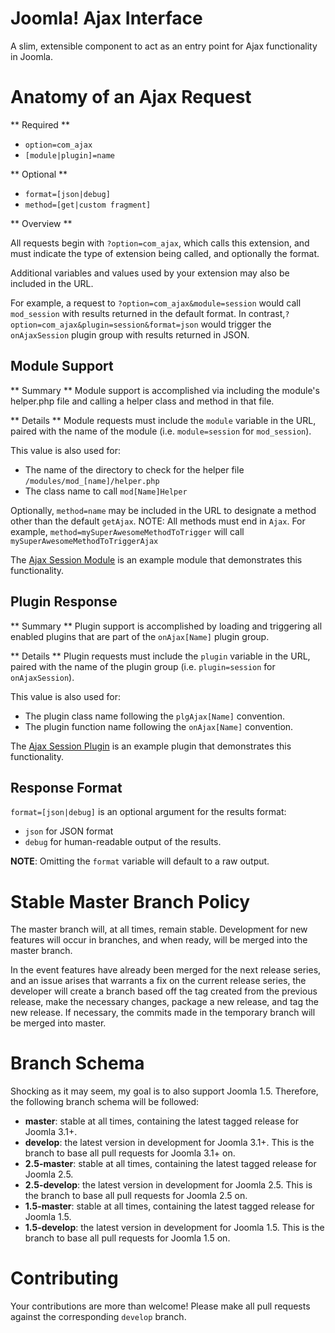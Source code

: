 Joomla! Ajax Interface
========
A slim, extensible component to act as an entry point for Ajax functionality in Joomla.

Anatomy of an Ajax Request
==========================
** Required **

- `option=com_ajax`
- `[module|plugin]=name`

** Optional **

- `format=[json|debug]`
- `method=[get|custom fragment]`

** Overview **

All requests begin with `?option=com_ajax`, which calls this extension, and must indicate the type of extension being called, and optionally the format.

Additional variables and values used by your extension may also be included in the URL.

For example, a request to `?option=com_ajax&module=session` would call `mod_session` with results returned in the default format. In contrast,`?option=com_ajax&plugin=session&format=json` would trigger the `onAjaxSession` plugin group with results returned in JSON.

Module Support
---------------
** Summary **
Module support is accomplished via including the module's helper.php file and calling a helper class and method in that file.

** Details **
Module requests must include the `module` variable in the URL, paired with the name of the module (i.e. `module=session` for `mod_session`).

This value is also used for:
- The name of the directory to check for the helper file `/modules/mod_[name]/helper.php`
- The class name to call `mod[Name]Helper`

Optionally, `method=name` may be included in the URL to designate a method other than the default `getAjax`.
NOTE: All methods must end in `Ajax`. For example, `method=mySuperAwesomeMethodToTrigger` will call `mySuperAwesomeMethodToTriggerAjax`

The [Ajax Session Module](https://github.com/betweenbrain/Ajax-Session-Module) is an example module that demonstrates this functionality.

Plugin Response
---------------
** Summary **
Plugin support is accomplished by loading and triggering all enabled plugins that are part of the `onAjax[Name]` plugin group.

** Details **
Plugin requests must include the `plugin` variable in the URL, paired with the name of the plugin group (i.e. `plugin=session` for `onAjaxSession`).

This value is also used for:
- The plugin class name following the `plgAjax[Name]` convention.
- The plugin function name following the `onAjax[Name]` convention.


The [Ajax Session Plugin](https://github.com/betweenbrain/Ajax-Session-Plugin) is an example plugin that demonstrates this functionality.

Response Format
---------------
`format=[json|debug]` is an optional argument for the results format:
- `json` for JSON format
- `debug` for human-readable output of the results.

**NOTE**: Omitting the `format` variable will default to a raw output.

Stable Master Branch Policy
====================
The master branch will, at all times, remain stable. Development for new features will occur in branches, and when ready, will be merged into the master branch.

In the event features have already been merged for the next release series, and an issue arises that warrants a fix on the current release series, the developer will create a branch based off the tag created from the previous release, make the necessary changes, package a new release, and tag the new release. If necessary, the commits made in the temporary branch will be merged into master.

Branch Schema
==============
Shocking as it may seem, my goal is to also support Joomla 1.5. Therefore, the following branch schema will be followed:
* __master__: stable at all times, containing the latest tagged release for Joomla 3.1+.
* __develop__: the latest version in development for Joomla 3.1+. This is the branch to base all pull requests for Joomla 3.1+ on.
* __2.5-master__: stable at all times, containing the latest tagged release for Joomla 2.5.
* __2.5-develop__: the latest version in development for Joomla 2.5. This is the branch to base all pull requests for Joomla 2.5 on.
* __1.5-master__: stable at all times, containing the latest tagged release for Joomla 1.5.
* __1.5-develop__: the latest version in development for Joomla 1.5. This is the branch to base all pull requests for Joomla 1.5 on.


Contributing
====================
Your contributions are more than welcome! Please make all pull requests against the corresponding `develop` branch.
